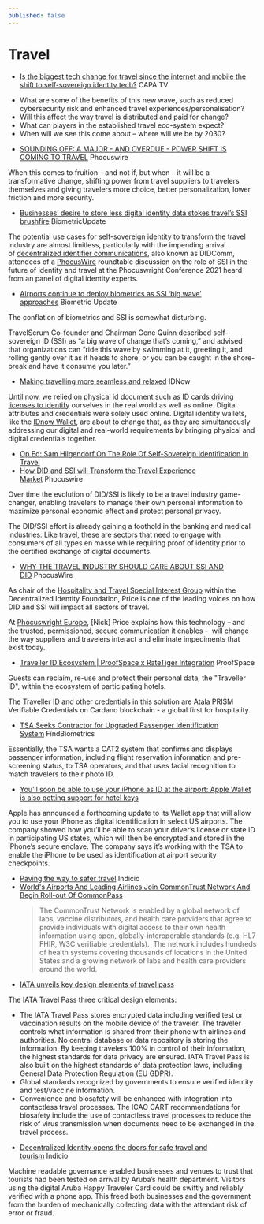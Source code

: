 ```yaml
---
published: false
---
```


# Travel
* [Is the biggest tech change for travel since the internet and mobile the shift to self-sovereign identity tech?](https://centreforaviation.com/analysis/video/is-the-biggest-tech-change-for-travel-since-the-internet-and-mobile-the-shift-to-self-sovereign-identity-tech-1594) CAPA TV

- What are some of the benefits of this new wave, such as reduced cybersecurity risk and enhanced travel experiences/personalisation?
- Will this affect the way travel is distributed and paid for change?
- What can players in the established travel eco-system expect?
- When will we see this come about – where will we be by 2030?
* [SOUNDING OFF: A MAJOR - AND OVERDUE - POWER SHIFT IS COMING TO TRAVEL](https://www.phocuswire.com/sounding-off-144-ssi-power-shift-in-travel) Phocuswire

When this comes to fruition – and not if, but when – it will be a transformative change, shifting power from travel suppliers to travelers themselves and giving travelers more choice, better personalization, lower friction and more security.

* [Businesses’ desire to store less digital identity data stokes travel’s SSI brushfire](https://www.biometricupdate.com/202201/businesses-desire-to-store-less-digital-identity-data-stokes-travels-ssi-brushfire) BiometricUpdate

The potential use cases for self-sovereign identity to transform the travel industry are almost limitless, particularly with the impending arrival of [decentralized identifier communications](https://decentralized-id.com/organizations/decentralized-identity-foundation/wg/did-comm/), also known as DIDComm, attendees of a [PhocusWire](https://www.phocuswire.com/how-ssi-eliminates-friction-adds-control-for-travelers) roundtable discussion on the role of SSI in the future of identity and travel at the Phocuswright Conference 2021 heard from an panel of digital identity experts.

* [Airports continue to deploy biometrics as SSI ‘big wave’ approaches](https://www.biometricupdate.com/202110/airports-continue-to-deploy-biometrics-as-ssi-big-wave-approaches) Biometric Update

The conflation of biometrics and SSI is somewhat disturbing.

TravelScrum Co-founder and Chairman Gene Quinn described self-sovereign ID (SSI) as “a big wave of change that’s coming,” and advised that organizations can “ride this wave by swimming at it, greeting it, and rolling gently over it as it heads to shore, or you can be caught in the shore-break and have it consume you later.”

* [Making travelling more seamless and relaxed](https://www.idnow.io/blog/how-digital-identity-improves-passenger-journey/) IDNow

Until now, we relied on physical id document such as ID cards [driving licenses to identify](https://www.idnow.io/mobility/driver-license-verification/) ourselves in the real world as well as online. Digital attributes and credentials were solely used online. Digital identity wallets, like the [IDnow Wallet](https://www.idnow.io/products/identity-wallet/), are about to change that, as they are simultaneously addressing our digital and real-world requirements by bringing physical and digital credentials together.

* [Op Ed: Sam Hilgendorf On The Role Of Self-Sovereign Identification In Travel](https://www.thecompanydime.com/sam-hilgendorf-self-sovereign-identification/)
* [How DID and SSI will Transform the Travel Experience Market](https://www.phocuswire.com/how-did-ssi-will-transform-travel-experience-market) Phocuswire

Over time the evolution of DID/SSI is likely to be a travel industry game-changer, enabling travelers to manage their own personal information to maximize personal economic effect and protect personal privacy.

The DID/SSI effort is already gaining a foothold in the banking and medical industries. Like travel, these are sectors that need to engage with consumers of all types en masse while requiring proof of identity prior to the certified exchange of digital documents.


* [WHY THE TRAVEL INDUSTRY SHOULD CARE ABOUT SSI AND DID](https://www.phocuswire.com/why-travel-should-care-about-self-sovereign-decentralized-id) PhocusWire

As chair of the [Hospitality and Travel Special Interest Group](https://lists.identity.foundation/g/hospitalityandtravel) within the Decentralized Identity Foundation, Price is one of the leading voices on how DID and SSI will impact all sectors of travel.

At [Phocuswright Europe](https://www.phocuswrighteurope.com/), [Nick] Price explains how this technology – and the trusted, permissioned, secure communication it enables -  will change the way suppliers and travelers interact and eliminate impediments that exist today.

* [Traveller ID Ecosystem | ProofSpace x RateTiger Integration](https://www.youtube.com/watch?v%3DExHEUpl9lKo) ProofSpace

Guests can reclaim, re-use and protect their personal data, the "Traveller ID", within the ecosystem of participating hotels.

The Traveller ID and other credentials in this solution are Atala PRISM Verifiable Credentials on Cardano blockchain - a global first for hospitality.

* [TSA Seeks Contractor for Upgraded Passenger Identification System](https://findbiometrics.com/tsa-seeks-contractor-for-upgraded-passenger-identification-system-508302/) FindBiometrics

Essentially, the TSA wants a CAT2 system that confirms and displays passenger information, including flight reservation information and pre-screening status, to TSA operators, and that uses facial recognition to match travelers to their photo ID.



* [You’ll soon be able to use your iPhone as ID at the airport: Apple Wallet is also getting support for hotel keys](https://www.theverge.com/2021/6/7/22522864/apple-wallet-iphone-airport-ids-hotel-key-card-ios-15-wwdc)

Apple has announced a forthcoming update to its Wallet app that will allow you to use your iPhone as digital identification in select US airports. The company showed how you’ll be able to scan your driver’s license or state ID in participating US states, which will then be encrypted and stored in the iPhone’s secure enclave. The company says it’s working with the TSA to enable the iPhone to be used as identification at airport security checkpoints.
* [Paving the way to safer travel](https://indicio.tech/blog/paving-the-way-to-safer-travel/) Indicio
* [World's Airports And Leading Airlines Join CommonTrust Network And Begin Roll-out Of CommonPass](https://www.prnewswire.com/news-releases/worlds-airports-and-leading-airlines-join-commontrust-network-and-begin-roll-out-of-commonpass-in-december-in-support-of-safer-border-reopening-301179752.html) 
  > The CommonTrust Network is enabled by a global network of labs, vaccine distributors, and health care providers that agree to provide individuals with digital access to their own health information using open, globally-interoperable standards (e.g. HL7 FHIR, W3C verifiable credentials).  The network includes hundreds of health systems covering thousands of locations in the United States and a growing network of labs and health care providers around the world.
* [IATA unveils key design elements of travel pass](https://japantoday.com/category/features/travel/iata-unveils-key-design-elements-of-travel-pass)

The IATA Travel Pass three critical design elements:

- The IATA Travel Pass stores encrypted data including verified test or vaccination results on the mobile device of the traveler. The traveler controls what information is shared from their phone with airlines and authorities. No central database or data repository is storing the information. By keeping travelers 100% in control of their information, the highest standards for data privacy are ensured. IATA Travel Pass is also built on the highest standards of data protection laws, including General Data Protection Regulation (EU GDPR).
- Global standards recognized by governments to ensure verified identity and test/vaccine information.
- Convenience and biosafety will be enhanced with integration into contactless travel processes. The ICAO CART recommendations for biosafety include the use of contactless travel processes to reduce the risk of virus transmission when documents need to be exchanged in the travel process.
* [Decentralized Identity opens the doors for safe travel and tourism](https://indicio.tech/blog/decentralized-identity-opens-the-doors-for-safe-travel-and-tourism/) Indicio

Machine readable governance enabled businesses and venues to trust that tourists had been tested on arrival by Aruba’s health department. Visitors using the digital Aruba Happy Traveler Card could be swiftly and reliably verified with a phone app. This freed both businesses and the government from the burden of mechanically collecting data with the attendant risk of error or fraud.
